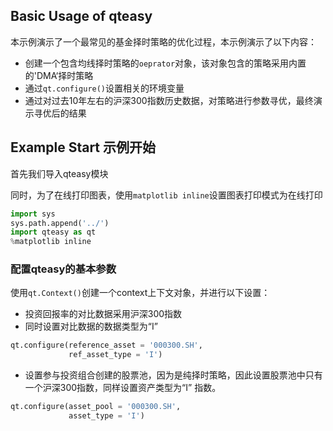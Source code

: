 ## Basic Usage of qteasy

本示例演示了一个最常见的基金择时策略的优化过程，本示例演示了以下内容：
- 创建一个包含均线择时策略的`oeprator`对象，该对象包含的策略采用内置的'DMA‘择时策略
- 通过`qt.configure()`设置相关的环境变量
- 通过对过去10年左右的沪深300指数历史数据，对策略进行参数寻优，最终演示寻优后的结果

## Example Start 示例开始
首先我们导入qteasy模块

同时，为了在线打印图表，使用`matplotlib inline`设置图表打印模式为在线打印

```python
import sys
sys.path.append('../')
import qteasy as qt
%matplotlib inline
```
### 配置qteasy的基本参数
使用`qt.Context()`创建一个context上下文对象，并进行以下设置：
- 投资回报率的对比数据采用沪深300指数
- 同时设置对比数据的数据类型为“I”

```python
qt.configure(reference_asset = '000300.SH', 
             ref_asset_type = 'I')
```

- 设置参与投资组合创建的股票池，因为是纯择时策略，因此设置股票池中只有一个沪深300指数，同样设置资产类型为“I” 指数。

```python
qt.configure(asset_pool = '000300.SH',
             asset_type = 'I')
```
